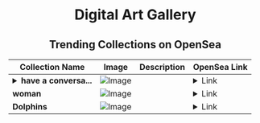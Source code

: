 <div align="center">

# Digital Art Gallery

## Trending Collections on OpenSea

| Collection Name                       | Image                                                                                     | Description                       | OpenSea Link                                                                                          |
|---------------------------------------|-------------------------------------------------------------------------------------------|-----------------------------------|--------------------------------------------------------------------------------------------------------|
| **<details><summary>have a conversa...</summary>have a conversation</details>** | ![Image](https://i.seadn.io/s/raw/files/e99cbf3b3d151bb332a5e9f4cb069609.png?w=500&auto=format?w=200&auto=format) |  | <details><summary>Link</summary>[have a conversation](https://opensea.io/collection/have-a-conversation)</details> |
| **woman** | ![Image](https://i.seadn.io/s/raw/files/d09e555b5c235307fbe20663ca3fdc6a.png?w=500&auto=format?w=200&auto=format) |  | <details><summary>Link</summary>[woman](https://opensea.io/collection/woman-382)</details> |
| **Dolphins** | ![Image](https://i.seadn.io/s/raw/files/68448101ac0a47f0c21406a5fe1aad45.jpg?w=500&auto=format?w=200&auto=format) |  | <details><summary>Link</summary>[Dolphins](https://opensea.io/collection/dolphins-37)</details> |

</div>